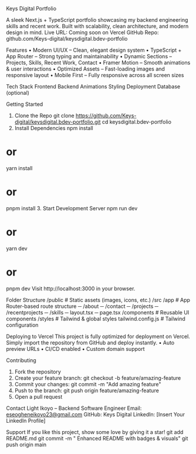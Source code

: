 Keys Digital Portfolio

A sleek Next.js + TypeScript portfolio showcasing my backend engineering skills and recent work. Built with scalability, clean architecture, and modern design in mind.
Live URL: Coming soon on Vercel
GitHub Repo: github.com/Keys-digital/keysdigital.bdev-portfolio

Features
• Modern UI/UX – Clean, elegant design system
• TypeScript + App Router – Strong typing and maintainability
• Dynamic Sections – Projects, Skills, Recent Work, Contact
• Framer Motion – Smooth animations & user interactions
• Optimized Assets – Fast-loading images and responsive layout
• Mobile First – Fully responsive across all screen sizes

Tech Stack
Frontend Backend Animations Styling Deployment Database (optional)

Getting Started

1. Clone the Repo
   git clone https://github.com/Keys-digital/keysdigital.bdev-portfolio.git
   cd keysdigital.bdev-portfolio
2. Install Dependencies
   npm install

# or

yarn install

# or

pnpm install 3. Start Development Server
npm run dev

# or

yarn dev

# or

pnpm dev
Visit http://localhost:3000 in your browser.

Folder Structure
/public # Static assets (images, icons, etc.)
/src
/app # App Router-based route structure
─ /about
─ /contact
─ /projects
─ /recentprojects
─ /skills
─ layout.tsx
─ page.tsx
/components # Reusable UI components
/styles # Tailwind & global styles
tailwind.config.js # Tailwind configuration

Deploying to Vercel
This project is fully optimized for deployment on Vercel.
Simply import the repository from GitHub and deploy instantly.
• Auto preview URLs
• CI/CD enabled
• Custom domain support

Contributing

1. Fork the repository
2. Create your feature branch: git checkout -b feature/amazing-feature
3. Commit your changes: git commit -m "Add amazing feature"
4. Push to the branch: git push origin feature/amazing-feature
5. Open a pull request

Contact
Light Ikoyo – Backend Software Engineer
Email: eseogheneikoyo23@gmail.com
GitHub: Keys Digital
LinkedIn: [Insert Your LinkedIn Profile]

Support
If you like this project, show some love by giving it a star!
git add README.md
git commit -m " Enhanced README with badges & visuals"
git push origin main
